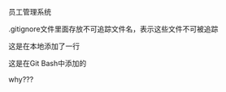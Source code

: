<!--
 * @Description: 
 * @Author:  shang guan meng luo
 * @version: 
 * @Date: 2024-09-17 11:15:54
 * @LastEditTime: 2024-09-17 14:32:08
-->
员工管理系统

.gitignore文件里面存放不可追踪文件名，表示这些文件不可被追踪

这是在本地添加了一行

这是在Git Bash中添加的


why???
